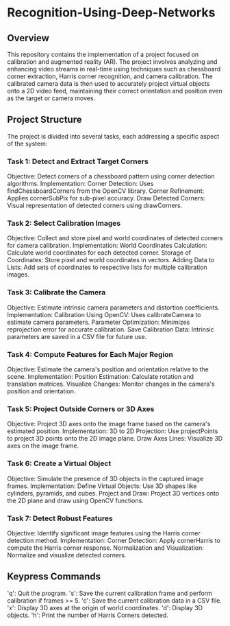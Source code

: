 # Recognition-Using-Deep-Networks

## Overview
This repository contains the implementation of a project focused on calibration and augmented reality (AR). The project involves analyzing and enhancing video streams in real-time using techniques such as chessboard corner extraction, Harris corner recognition, and camera calibration. The calibrated camera data is then used to accurately project virtual objects onto a 2D video feed, maintaining their correct orientation and position even as the target or camera moves.

## Project Structure
The project is divided into several tasks, each addressing a specific aspect of the system:

### Task 1: Detect and Extract Target Corners
Objective: Detect corners of a chessboard pattern using corner detection algorithms.
Implementation:
Corner Detection: Uses findChessboardCorners from the OpenCV library.
Corner Refinement: Applies cornerSubPix for sub-pixel accuracy.
Draw Detected Corners: Visual representation of detected corners using drawCorners.

### Task 2: Select Calibration Images
Objective: Collect and store pixel and world coordinates of detected corners for camera calibration.
Implementation:
World Coordinates Calculation: Calculate world coordinates for each detected corner.
Storage of Coordinates: Store pixel and world coordinates in vectors.
Adding Data to Lists: Add sets of coordinates to respective lists for multiple calibration images.

### Task 3: Calibrate the Camera
Objective: Estimate intrinsic camera parameters and distortion coefficients.
Implementation:
Calibration Using OpenCV: Uses calibrateCamera to estimate camera parameters.
Parameter Optimization: Minimizes reprojection error for accurate calibration.
Save Calibration Data: Intrinsic parameters are saved in a CSV file for future use.

### Task 4: Compute Features for Each Major Region
Objective: Estimate the camera's position and orientation relative to the scene.
Implementation:
Position Estimation: Calculate rotation and translation matrices.
Visualize Changes: Monitor changes in the camera's position and orientation.

### Task 5: Project Outside Corners or 3D Axes
Objective: Project 3D axes onto the image frame based on the camera's estimated position.
Implementation:
3D to 2D Projection: Use projectPoints to project 3D points onto the 2D image plane.
Draw Axes Lines: Visualize 3D axes on the image frame.

### Task 6: Create a Virtual Object
Objective: Simulate the presence of 3D objects in the captured image frames.
Implementation:
Define Virtual Objects: Use 3D shapes like cylinders, pyramids, and cubes.
Project and Draw: Project 3D vertices onto the 2D plane and draw using OpenCV functions.

### Task 7: Detect Robust Features
Objective: Identify significant image features using the Harris corner detection method.
Implementation:
Corner Detection: Apply cornerHarris to compute the Harris corner response.
Normalization and Visualization: Normalize and visualize detected corners.

## Keypress Commands
'q': Quit the program.
's': Save the current calibration frame and perform calibration if frames >= 5.
'c': Save the current calibration data in a CSV file.
'x': Display 3D axes at the origin of world coordinates.
'd': Display 3D objects.
'h': Print the number of Harris Corners detected.
